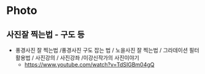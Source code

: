 # Photo

## 사진잘 찍는법 - 구도 등
* 풍경사진 잘 찍는법 /풍경사진 구도 잡는 법 / 노을사진 잘 찍는법 / 그라데이션 필터 활용법 / 사진강의 / 사진강좌 /이강신작가의 사진이야기
  - https://www.youtube.com/watch?v=TdSIGBm04gQ
  
  
